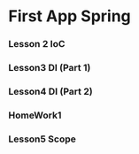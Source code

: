 # First App Spring
### Lesson 2 IoC
### Lesson3 DI (Part 1)
### Lesson4 DI (Part 2)
### HomeWork1
### Lesson5 Scope